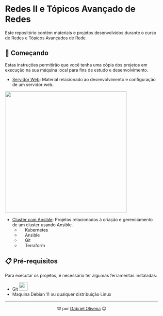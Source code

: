 # Redes II e Tópicos Avançado de Redes

Este repositório contém materiais e projetos desenvolvidos durante o curso de Redes e Tópicos Avançados de Rede.

## 🚀 Começando

Estas instruções permitirão que você tenha uma cópia dos projetos em execução na sua máquina local para fins de estudo e desenvolvimento.

- [Servidor Web](./servidor-web): Material relacionado ao desenvolvimento e configuração de um servidor web.

<image src="servidor-web\assets\apache2_root_page.png" style="width: 400px;">

<br>

- [Cluster com Ansible](./cluster-with-ansible): Projetos relacionados à criação e gerenciamento de um cluster usando Ansible.
  - <image src="cluster-with-ansible\assets\kubernetes.svg" style="width: 14px;"> Kubernetes
  - <image src="cluster-with-ansible\assets\ansible.svg" style="width: 14px;"> Ansible
  - <image src="cluster-with-ansible\assets\git.svg" style="width: 14px;"> Git
  - <image src="cluster-with-ansible\assets\terraform.svg" style="width: 14px;"> Terraform

## 📋 Pré-requisitos

Para executar os projetos, é necessário ter algumas ferramentas instaladas:

- Git <image src="cluster-with-ansible\assets\git.svg" style="width: 28px;">
- Maquina Debian 11 ou qualquer distribuição Linux <image src="cluster-with-ansible\assets\debian.svg" style="width: 14px;">

---

<p style="text-align: center;"> ⌨️ por <a href="https://github.com/gabriel-oliveira800">Gabriel Oliveira</a>
 😊 </p>
